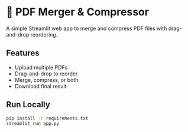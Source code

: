 # 📎 PDF Merger & Compressor

A simple Streamlit web app to merge and compress PDF files with drag-and-drop reordering.

## Features
- Upload multiple PDFs
- Drag-and-drop to reorder
- Merge, compress, or both
- Download final result

## Run Locally

```bash
pip install -r requirements.txt
streamlit run app.py
